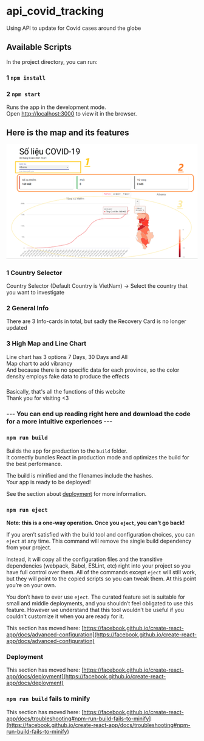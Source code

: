 # api_covid_tracking

Using API to update for Covid cases around the globe

## Available Scripts

In the project directory, you can run:

### 1 `npm install`

### 2 `npm start`

Runs the app in the development mode.\
Open [http://localhost:3000](http://localhost:3000) to view it in the browser.

## Here is the map and its features

![image info](./covid-tracking/public/img/Map.png)

### 1 Country Selector

Country Selector (Default Country is VietNam) -> Select the country that you want to investigate

### 2 General Info

There are 3 Info-cards in total, but sadly the Recovery Card is no longer updated

### 3 High Map and Line Chart

Line chart has 3 options 7 Days, 30 Days and All \
Map chart to add vibrancy \
And because there is no specific data for each province, so the color density employs fake data to produce the effects 

###

Basically, that's all the functions of this website\
Thank you for visiting <3 

### --- You can end up reading right here and download the code for a more intuitive experiences ---



### `npm run build`

Builds the app for production to the `build` folder.\
It correctly bundles React in production mode and optimizes the build for the best performance.

The build is minified and the filenames include the hashes.\
Your app is ready to be deployed!

See the section about [deployment](https://facebook.github.io/create-react-app/docs/deployment) for more information.

### `npm run eject`

**Note: this is a one-way operation. Once you `eject`, you can’t go back!**

If you aren’t satisfied with the build tool and configuration choices, you can `eject` at any time. This command will remove the single build dependency from your project.

Instead, it will copy all the configuration files and the transitive dependencies (webpack, Babel, ESLint, etc) right into your project so you have full control over them. All of the commands except `eject` will still work, but they will point to the copied scripts so you can tweak them. At this point you’re on your own.

You don’t have to ever use `eject`. The curated feature set is suitable for small and middle deployments, and you shouldn’t feel obligated to use this feature. However we understand that this tool wouldn’t be useful if you couldn’t customize it when you are ready for it.

This section has moved here: [https://facebook.github.io/create-react-app/docs/advanced-configuration](https://facebook.github.io/create-react-app/docs/advanced-configuration)

### Deployment

This section has moved here: [https://facebook.github.io/create-react-app/docs/deployment](https://facebook.github.io/create-react-app/docs/deployment)

### `npm run build` fails to minify

This section has moved here: [https://facebook.github.io/create-react-app/docs/troubleshooting#npm-run-build-fails-to-minify](https://facebook.github.io/create-react-app/docs/troubleshooting#npm-run-build-fails-to-minify)
